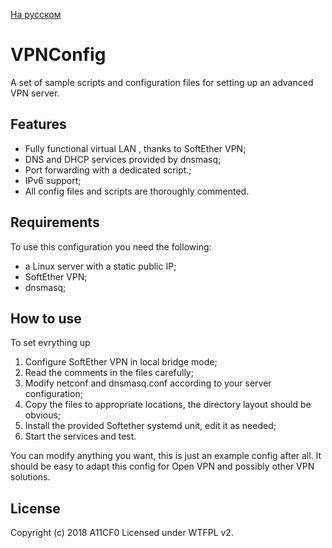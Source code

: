 [На русском](README_RU.md)

VPNConfig
=========

A set of sample scripts and configuration files for setting up an advanced VPN server.

Features
--------

* Fully functional virtual LAN , thanks to SoftEther VPN;
* DNS and DHCP services provided by dnsmasq;
* Port forwarding with a dedicated script.;
* IPv6 support;
* All config files and scripts are thoroughly commented.

Requirements
----------

To use this configuration you need the following:
* a Linux server with a static public IP;
* SoftEther VPN;
* dnsmasq;

How to use
----------

To set evrything up
1. Configure SoftEther VPN in local bridge mode;
2. Read the comments in the files carefully;
3. Modify netconf and dnsmasq.conf according to your server configuration;
4. Copy the files to appropriate locations, the directory layout should be obvious;
5. Install the provided Softether systemd unit, edit it as needed;
6. Start the services and test.

You can modify anything you want, this is just an example config after all.
It should be easy to adapt this config for Open VPN and possibly other VPN solutions.

License
-------

Copyright (c) 2018 A11CF0
Licensed under WTFPL v2.
